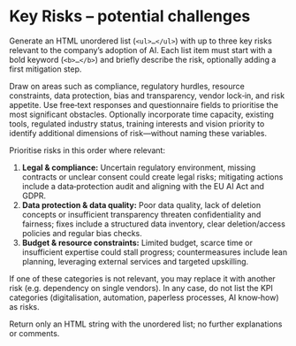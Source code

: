 # Key Risks – potential challenges

Generate an HTML unordered list (`<ul>…</ul>`) with up to three key risks relevant to the company’s adoption of AI. Each list item must start with a bold keyword (`<b>…</b>`) and briefly describe the risk, optionally adding a first mitigation step.

Draw on areas such as compliance, regulatory hurdles, resource constraints, data protection, bias and transparency, vendor lock‑in, and risk appetite. Use free‑text responses and questionnaire fields to prioritise the most significant obstacles. Optionally incorporate time capacity, existing tools, regulated industry status, training interests and vision priority to identify additional dimensions of risk—without naming these variables.

Prioritise risks in this order where relevant:

1. **Legal & compliance:** Uncertain regulatory environment, missing contracts or unclear consent could create legal risks; mitigating actions include a data‑protection audit and aligning with the EU AI Act and GDPR.
2. **Data protection & data quality:** Poor data quality, lack of deletion concepts or insufficient transparency threaten confidentiality and fairness; fixes include a structured data inventory, clear deletion/access policies and regular bias checks.
3. **Budget & resource constraints:** Limited budget, scarce time or insufficient expertise could stall progress; countermeasures include lean planning, leveraging external services and targeted upskilling.

If one of these categories is not relevant, you may replace it with another risk (e.g. dependency on single vendors). In any case, do not list the KPI categories (digitalisation, automation, paperless processes, AI know‑how) as risks.

Return only an HTML string with the unordered list; no further explanations or comments.